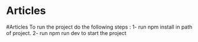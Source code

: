# Articles
#Articles
To run the project do the following steps :
1- run npm install in path of project.
2- run npm run dev to start the project
